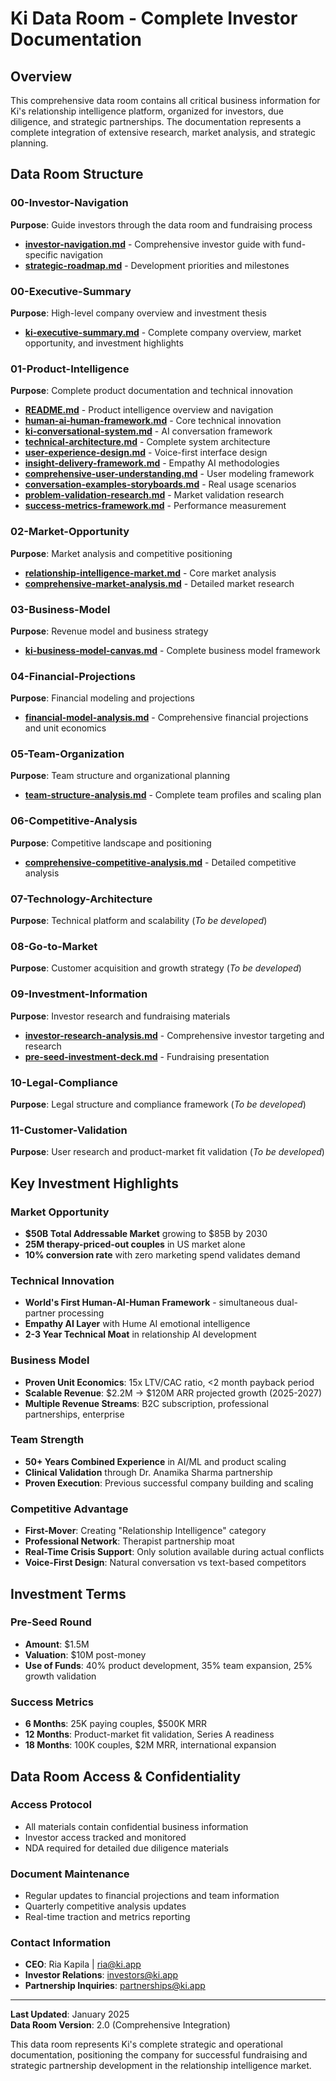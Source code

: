# Ki Data Room - Complete Investor Documentation

## Overview

This comprehensive data room contains all critical business information for Ki's relationship intelligence platform, organized for investors, due diligence, and strategic partnerships. The documentation represents a complete integration of extensive research, market analysis, and strategic planning.

## Data Room Structure

### 00-Investor-Navigation
**Purpose**: Guide investors through the data room and fundraising process
- **[investor-navigation.md](./00-investor-navigation/investor-navigation.md)** - Comprehensive investor guide with fund-specific navigation
- **[strategic-roadmap.md](./00-investor-navigation/strategic-roadmap.md)** - Development priorities and milestones

### 00-Executive-Summary  
**Purpose**: High-level company overview and investment thesis
- **[ki-executive-summary.md](./00-executive-summary/ki-executive-summary.md)** - Complete company overview, market opportunity, and investment highlights

### 01-Product-Intelligence
**Purpose**: Complete product documentation and technical innovation
- **[README.md](./01-product-intelligence/README.md)** - Product intelligence overview and navigation
- **[human-ai-human-framework.md](./01-product-intelligence/human-ai-human-framework.md)** - Core technical innovation
- **[ki-conversational-system.md](./01-product-intelligence/ki-conversational-system.md)** - AI conversation framework  
- **[technical-architecture.md](./01-product-intelligence/technical-architecture.md)** - Complete system architecture
- **[user-experience-design.md](./01-product-intelligence/user-experience-design.md)** - Voice-first interface design
- **[insight-delivery-framework.md](./01-product-intelligence/insight-delivery-framework.md)** - Empathy AI methodologies
- **[comprehensive-user-understanding.md](./01-product-intelligence/comprehensive-user-understanding.md)** - User modeling framework
- **[conversation-examples-storyboards.md](./01-product-intelligence/conversation-examples-storyboards.md)** - Real usage scenarios
- **[problem-validation-research.md](./01-product-intelligence/problem-validation-research.md)** - Market validation research
- **[success-metrics-framework.md](./01-product-intelligence/success-metrics-framework.md)** - Performance measurement

### 02-Market-Opportunity
**Purpose**: Market analysis and competitive positioning  
- **[relationship-intelligence-market.md](./02-market-opportunity/relationship-intelligence-market.md)** - Core market analysis
- **[comprehensive-market-analysis.md](./02-market-opportunity/comprehensive-market-analysis.md)** - Detailed market research

### 03-Business-Model
**Purpose**: Revenue model and business strategy
- **[ki-business-model-canvas.md](./03-business-model/ki-business-model-canvas.md)** - Complete business model framework

### 04-Financial-Projections
**Purpose**: Financial modeling and projections
- **[financial-model-analysis.md](./04-financial-projections/financial-model-analysis.md)** - Comprehensive financial projections and unit economics

### 05-Team-Organization  
**Purpose**: Team structure and organizational planning
- **[team-structure-analysis.md](./05-team-organization/team-structure-analysis.md)** - Complete team profiles and scaling plan

### 06-Competitive-Analysis
**Purpose**: Competitive landscape and positioning
- **[comprehensive-competitive-analysis.md](./06-competitive-analysis/comprehensive-competitive-analysis.md)** - Detailed competitive analysis

### 07-Technology-Architecture
**Purpose**: Technical platform and scalability (*To be developed*)

### 08-Go-to-Market
**Purpose**: Customer acquisition and growth strategy (*To be developed*)

### 09-Investment-Information
**Purpose**: Investor research and fundraising materials
- **[investor-research-analysis.md](./09-investment-information/investor-research-analysis.md)** - Comprehensive investor targeting and research
- **[pre-seed-investment-deck.md](./09-investment-information/pre-seed-investment-deck.md)** - Fundraising presentation

### 10-Legal-Compliance
**Purpose**: Legal structure and compliance framework (*To be developed*)

### 11-Customer-Validation  
**Purpose**: User research and product-market fit validation (*To be developed*)

## Key Investment Highlights

### Market Opportunity
- **$50B Total Addressable Market** growing to $85B by 2030
- **25M therapy-priced-out couples** in US market alone
- **10% conversion rate** with zero marketing spend validates demand

### Technical Innovation  
- **World's First Human-AI-Human Framework** - simultaneous dual-partner processing
- **Empathy AI Layer** with Hume AI emotional intelligence
- **2-3 Year Technical Moat** in relationship AI development

### Business Model
- **Proven Unit Economics**: 15x LTV/CAC ratio, <2 month payback period  
- **Scalable Revenue**: $2.2M → $120M ARR projected growth (2025-2027)
- **Multiple Revenue Streams**: B2C subscription, professional partnerships, enterprise

### Team Strength
- **50+ Years Combined Experience** in AI/ML and product scaling
- **Clinical Validation** through Dr. Anamika Sharma partnership
- **Proven Execution**: Previous successful company building and scaling

### Competitive Advantage
- **First-Mover**: Creating "Relationship Intelligence" category
- **Professional Network**: Therapist partnership moat  
- **Real-Time Crisis Support**: Only solution available during actual conflicts
- **Voice-First Design**: Natural conversation vs text-based competitors

## Investment Terms

### Pre-Seed Round
- **Amount**: $1.5M 
- **Valuation**: $10M post-money
- **Use of Funds**: 40% product development, 35% team expansion, 25% growth validation

### Success Metrics
- **6 Months**: 25K paying couples, $500K MRR
- **12 Months**: Product-market fit validation, Series A readiness  
- **18 Months**: 100K couples, $2M MRR, international expansion

## Data Room Access & Confidentiality

### Access Protocol
- All materials contain confidential business information
- Investor access tracked and monitored
- NDA required for detailed due diligence materials

### Document Maintenance
- Regular updates to financial projections and team information
- Quarterly competitive analysis updates
- Real-time traction and metrics reporting

### Contact Information
- **CEO**: Ria Kapila | ria@ki.app
- **Investor Relations**: investors@ki.app  
- **Partnership Inquiries**: partnerships@ki.app

---

**Last Updated**: January 2025  
**Data Room Version**: 2.0 (Comprehensive Integration)

This data room represents Ki's complete strategic and operational documentation, positioning the company for successful fundraising and strategic partnership development in the relationship intelligence market.